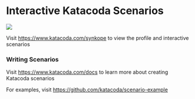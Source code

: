 # Interactive Katacoda Scenarios

[![](http://shields.katacoda.com/katacoda/synkope/count.svg)](https://www.katacoda.com/synkope "Get your profile on Katacoda.com")

Visit https://www.katacoda.com/synkope to view the profile and interactive scenarios

### Writing Scenarios
Visit https://www.katacoda.com/docs to learn more about creating Katacoda scenarios

For examples, visit https://github.com/katacoda/scenario-example
